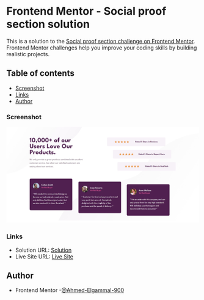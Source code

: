 # Frontend Mentor - Social proof section solution

This is a solution to the [Social proof section challenge on Frontend Mentor](https://www.frontendmentor.io/challenges/social-proof-section-6e0qTv_bA). Frontend Mentor challenges help you improve your coding skills by building realistic projects. 

## Table of contents

  - [Screenshot](#screenshot)
  - [Links](#links)
  - [Author](#author)

### Screenshot

![Screenshot](./images/Social%20Proof%20Section.jpeg)

### Links

- Solution URL: [Solution](https://www.frontendmentor.io/solutions/responsive-social-proof-section-DJ6pUk_HBO)
- Live Site URL: [Live Site](https://ahmed-elgammal-900.github.io/Social-Proof-Page/)

## Author

- Frontend Mentor -[@Ahmed-Elgammal-900](https://www.frontendmentor.io/profile/Ahmed-Elgammal-900)
